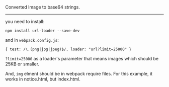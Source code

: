 
### 

Converted Image to base64 strings.

---

you need to install:

```
npm install url-loader --save-dev
```

and in `webpack.config.js`:

```
{ test: /\.(png|jpg|jpeg)$/, loader: "url?limit=25000" }
```

`?limit=25000` as a loader's parameter that means images which should be 25KB or smaller.

And, `img` elment should be in webpack require files. 
For this example, it works in notice.html, but index.html.
